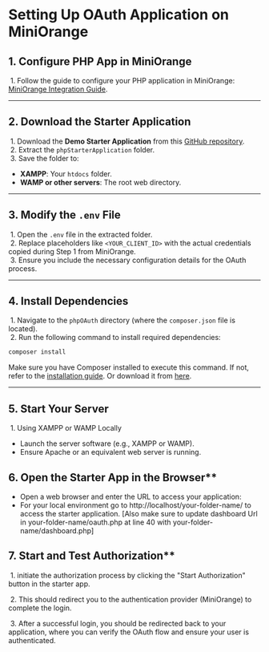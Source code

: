 # Setting Up OAuth Application on MiniOrange

## 1. Configure PHP App in MiniOrange
&nbsp;1. Follow the guide to configure your PHP application in MiniOrange: [MiniOrange Integration Guide](https://www.miniorange.in/iam/integrations/php-oauth-single-sign-on-sso#step1).

---

## 2. Download the Starter Application
&nbsp;1. Download the **Demo Starter Application** from this [GitHub repository](https://github.com/dev-shubham-mali/miniOrange-PHP-oauth-authentication-example-app/archive/refs/heads/main.zip).  
&nbsp;2. Extract the `phpStarterApplication` folder.  
&nbsp;3. Save the folder to:
   - **XAMPP**: Your `htdocs` folder.
   - **WAMP or other servers**: The root web directory.

---

## 3. Modify the `.env` File
&nbsp;1. Open the `.env` file in the extracted folder.  
&nbsp;2. Replace placeholders like `<YOUR_CLIENT_ID>` with the actual credentials copied during Step 1 from MiniOrange.  
&nbsp;3. Ensure you include the necessary configuration details for the OAuth process.  

---

## 4. Install Dependencies
&nbsp;1. Navigate to the `phpOAuth` directory (where the `composer.json` file is located).  
&nbsp;2. Run the following command to install required dependencies:  
   ```bash
   composer install
   ```
Make sure you have Composer installed to execute this command.
If not, refer to the [installation guide](https://www.javatpoint.com/how-to-install-composer-on-windows). Or download it from [here](https://getcomposer.org/Composer-Setup.exe). 

---

## 5. Start Your Server
&nbsp;1. Using XAMPP or WAMP Locally

* Launch the server software (e.g., XAMPP or WAMP).
* Ensure Apache or an equivalent web server is running.

## 6.  Open the Starter App in the Browser**

* Open a web browser and enter the URL to access your application:
* For your  local environment go to http://localhost/your-folder-name/ to access the starter application.
[Also make sure to update dashboard Url in your-folder-name/oauth.php at line 40 with your-folder-name/dashboard.php]


## 7. Start and Test Authorization**

&nbsp;1. initiate the authorization process by clicking the "Start Authorization" button in the starter app. 

&nbsp;2. This should redirect you to the authentication provider (MiniOrange) to complete the login.

&nbsp;3. After a successful login, you should be redirected back to your application, where you can verify the OAuth flow and ensure your user is authenticated.
